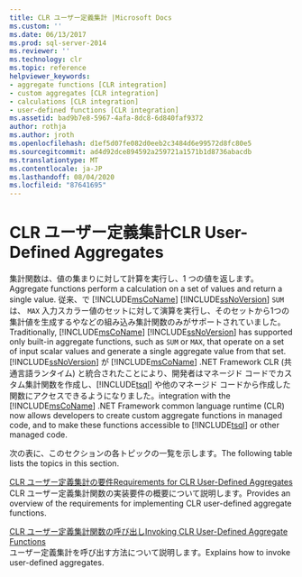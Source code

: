 ```yaml
---
title: CLR ユーザー定義集計 |Microsoft Docs
ms.custom: ''
ms.date: 06/13/2017
ms.prod: sql-server-2014
ms.reviewer: ''
ms.technology: clr
ms.topic: reference
helpviewer_keywords:
- aggregate functions [CLR integration]
- custom aggregates [CLR integration]
- calculations [CLR integration]
- user-defined functions [CLR integration]
ms.assetid: bad9b7e8-5967-4afa-8dc8-6d840faf9372
author: rothja
ms.author: jroth
ms.openlocfilehash: d1ef5d07fe082d0eeb2c3484d6e99572d8fc80e5
ms.sourcegitcommit: ad4d92dce894592a259721a1571b1d8736abacdb
ms.translationtype: MT
ms.contentlocale: ja-JP
ms.lasthandoff: 08/04/2020
ms.locfileid: "87641695"
---
```

# <a name="clr-user-defined-aggregates"></a><span data-ttu-id="330b1-102">CLR ユーザー定義集計</span><span class="sxs-lookup"><span data-stu-id="330b1-102">CLR User-Defined Aggregates</span></span>
  <span data-ttu-id="330b1-103">集計関数は、値の集まりに対して計算を実行し、1 つの値を返します。</span><span class="sxs-lookup"><span data-stu-id="330b1-103">Aggregate functions perform a calculation on a set of values and return a single value.</span></span> <span data-ttu-id="330b1-104">従来、で [!INCLUDE[msCoName](../../includes/msconame-md.md)] [!INCLUDE[ssNoVersion](../../includes/ssnoversion-md.md)] `SUM` は、 `MAX` 入力スカラー値のセットに対して演算を実行し、そのセットから1つの集計値を生成するやなどの組み込み集計関数のみがサポートされていました。</span><span class="sxs-lookup"><span data-stu-id="330b1-104">Traditionally, [!INCLUDE[msCoName](../../includes/msconame-md.md)] [!INCLUDE[ssNoVersion](../../includes/ssnoversion-md.md)] has supported only built-in aggregate functions, such as `SUM` or `MAX`, that operate on a set of input scalar values and generate a single aggregate value from that set.</span></span> [!INCLUDE[ssNoVersion](../../includes/ssnoversion-md.md)] <span data-ttu-id="330b1-105">が [!INCLUDE[msCoName](../../includes/msconame-md.md)] .NET Framework CLR (共通言語ランタイム) と統合されたことにより、開発者はマネージド コードでカスタム集計関数を作成し、[!INCLUDE[tsql](../../includes/tsql-md.md)] や他のマネージド コードから作成した関数にアクセスできるようになりました。</span><span class="sxs-lookup"><span data-stu-id="330b1-105">integration with the [!INCLUDE[msCoName](../../includes/msconame-md.md)] .NET Framework common language runtime (CLR) now allows developers to create custom aggregate functions in managed code, and to make these functions accessible to [!INCLUDE[tsql](../../includes/tsql-md.md)] or other managed code.</span></span>  
  
 <span data-ttu-id="330b1-106">次の表に、このセクションの各トピックの一覧を示します。</span><span class="sxs-lookup"><span data-stu-id="330b1-106">The following table lists the topics in this section.</span></span>  
  
 [<span data-ttu-id="330b1-107">CLR ユーザー定義集計の要件</span><span class="sxs-lookup"><span data-stu-id="330b1-107">Requirements for CLR User-Defined Aggregates</span></span>](clr-user-defined-aggregates-requirements.md)  
 <span data-ttu-id="330b1-108">CLR ユーザー定義集計関数の実装要件の概要について説明します。</span><span class="sxs-lookup"><span data-stu-id="330b1-108">Provides an overview of the requirements for implementing CLR user-defined aggregate functions.</span></span>  
  
 [<span data-ttu-id="330b1-109">CLR ユーザー定義集計関数の呼び出し</span><span class="sxs-lookup"><span data-stu-id="330b1-109">Invoking CLR User-Defined Aggregate Functions</span></span>](clr-user-defined-aggregate-invoking-functions.md)  
 <span data-ttu-id="330b1-110">ユーザー定義集計を呼び出す方法について説明します。</span><span class="sxs-lookup"><span data-stu-id="330b1-110">Explains how to invoke user-defined aggregates.</span></span>  
  
  

